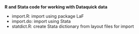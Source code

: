 **R and Stata code for working with Dataquick data**

- import.R: import using package LaF
- import.do: import using Stata
- statdict.R: create Stata dictionary from layout files for import

